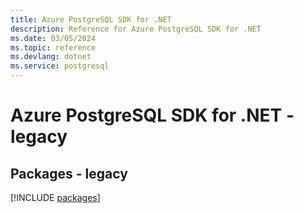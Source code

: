 ```yaml
---
title: Azure PostgreSQL SDK for .NET
description: Reference for Azure PostgreSQL SDK for .NET
ms.date: 03/05/2024
ms.topic: reference
ms.devlang: dotnet
ms.service: postgresql
---
```

# Azure PostgreSQL SDK for .NET - legacy
## Packages - legacy
[!INCLUDE [packages](postgresql-index.md)]